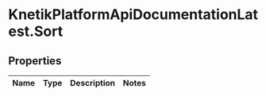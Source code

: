 # KnetikPlatformApiDocumentationLatest.Sort

## Properties
Name | Type | Description | Notes
------------ | ------------- | ------------- | -------------


